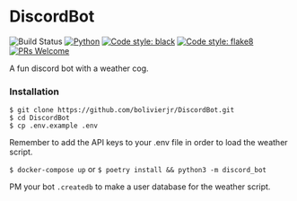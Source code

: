 # DiscordBot

![Build Status](https://github.com/bolivierjr/DiscordBot/actions/workflows/RunTests.yml/badge.svg?branch=master)
[![Python](https://img.shields.io/badge/python-3.6%20and%20later-blue.svg)](https://img.shields.io/badge/python-3.6%20and%20later-blue.svg)
[![Code style: black](https://img.shields.io/badge/code%20style-black-000000.svg)](https://github.com/ambv/black)
[![Code style: flake8](https://img.shields.io/badge/code%20style-flake8-808080.svg)](https://github.com/PyCQA/flake8)
[![PRs Welcome](https://img.shields.io/badge/PRs-welcome-brightgreen.svg)](https://github.com/bolivierjr/WeatherBot/pulls)

A fun discord bot with a weather cog.

### Installation

```
$ git clone https://github.com/bolivierjr/DiscordBot.git
$ cd DiscordBot
$ cp .env.example .env
```

Remember to add the API keys to your .env file in order to load the weather script.

`$ docker-compose up` or `$ poetry install && python3 -m discord_bot`

PM your bot `.createdb` to make a user database for the weather script.
